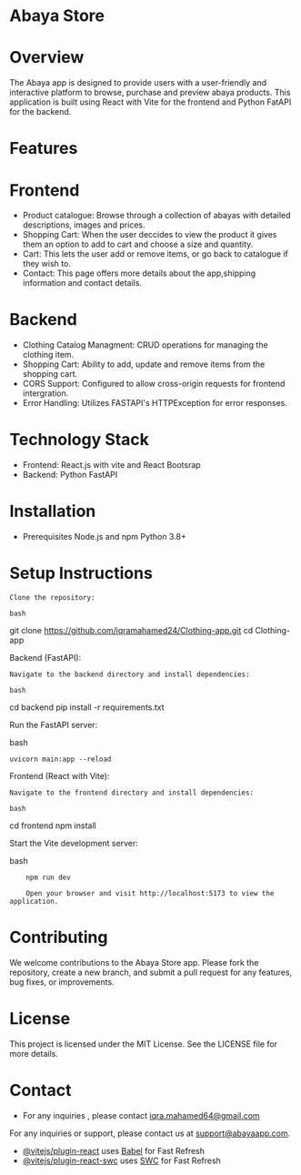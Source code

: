 # Abaya Store

# Overview 
The Abaya app is designed to provide users with a user-friendly and interactive platform to browse, purchase and preview abaya products. This application is built using React with Vite for the frontend and Python FatAPI for the backend.

# Features
 # Frontend
- Product catalogue: Browse through a collection of abayas with detailed descriptions, images and prices.
- Shopping Cart: When the user deccides to view the product it gives them an option to add to cart and choose a size and quantity.
- Cart: This lets the user add or remove items, or go back to catalogue if they wish to.
- Contact: This page offers more details about the app,shipping information and contact details.

 # Backend
- Clothing Catalog Managment: CRUD operations for managing the clothing item.
- Shopping Cart: Ability to add, update and remove items from the shopping cart.
- CORS Support: Configured to allow cross-origin requests for frontend intergration.
- Error Handling: Utilizes FASTAPI's HTTPException for error responses.

# Technology Stack
- Frontend: React.js with vite and React Bootsrap
- Backend: Python FastAPI


# Installation
 - Prerequisites
Node.js and npm
Python 3.8+



# Setup Instructions

    Clone the repository:

    bash

git clone https://github.com/iqramahamed24/Clothing-app.git
cd Clothing-app

Backend (FastAPI):

    Navigate to the backend directory and install dependencies:

    bash

cd backend
pip install -r requirements.txt

Run the FastAPI server:

bash

    uvicorn main:app --reload

Frontend (React with Vite):

    Navigate to the frontend directory and install dependencies:

    bash

cd frontend
npm install

Start the Vite development server:

bash

        npm run dev

        Open your browser and visit http://localhost:5173 to view the application.

# Contributing

We welcome contributions to the Abaya Store app. Please fork the repository, create a new branch, and submit a pull request for any features, bug fixes, or improvements.
 
# License

This project is licensed under the MIT License. See the LICENSE file for more details.

# Contact
- For any inquiries , please contact iqra.mahamed64@gmail.com 

For any inquiries or support, please contact us at support@abayaapp.com.
- [@vitejs/plugin-react](https://github.com/vitejs/vite-plugin-react/blob/main/packages/plugin-react/README.md) uses [Babel](https://babeljs.io/) for Fast Refresh
- [@vitejs/plugin-react-swc](https://github.com/vitejs/vite-plugin-react-swc) uses [SWC](https://swc.rs/) for Fast Refresh
